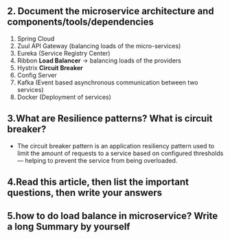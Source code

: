 ## 2. Document the microservice architecture and components/tools/dependencies
   1. Spring Cloud
   2. Zuul API Gateway (balancing loads of the micro-services)
   3. Eureka (Service Registry Center)
   4. Ribbon **Load Balancer** -> balancing loads of the providers
   5. Hystrix **Circuit Breaker**
   6. Config Server
   7. Kafka (Event based asynchronous communication between two services)
   8. Docker (Deployment of services)
## 3.What are Resilience patterns? What is circuit breaker?
-  The circuit breaker pattern is an application resiliency pattern used to limit the amount of requests to a service based on configured thresholds — helping to prevent the service from being overloaded.
## 4.Read this article, then list the important questions, then write your answers
## 5.how to do load balance in microservice? Write a long Summary by yourself


